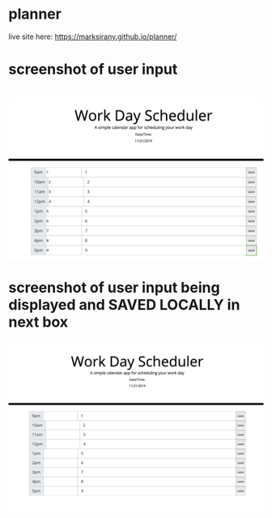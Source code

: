 # planner

live site here: https://marksirany.github.io/planner/

<h1> screenshot of user input <h1>

![userinput pic](./shot1.png)

screenshot of user input being displayed and SAVED LOCALLY in next box

![useroutput pic](./shot2.png)

